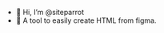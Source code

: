 - 👋 Hi, I’m @siteparrot
- 👀 A tool to easily create HTML from figma.

<!---
siteparrot/siteparrot is a ✨ special ✨ repository because its `README.md` (this file) appears on your GitHub profile.
You can click the Preview link to take a look at your changes.
--->
